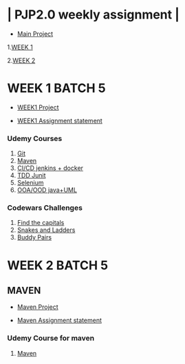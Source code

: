 | PJP2.0 weekly assignment |
========================

* [Main Project](https://github.com/mukeshbasira/PJP2.0)

1.[WEEK 1](#WEEK-1-BATCH-5)

2.[WEEK 2](#WEEK-2-BATCH-5)

# WEEK 1 BATCH 5
- [WEEK1 Project](https://github.com/mukeshbasira/PJP2.0/tree/week1)

- [WEEK1 Assignment statement](https://github.com/mukeshbasira/PJP2.0/blob/week1/Assignment%20Question/Week%201%20Assignment.pdf)

### Udemy Courses 
1. [Git](https://www.udemy.com/course/git-going-fast/) 
2. [Maven](https://www.udemy.com/course/learn-maven-java-dependency-management-in-20-steps/ ) 
3. [CI/CD jenkins + docker](https://www.udemy.com/course/learn-devops-ci-cd-with-jenkins-using-pipelines-and-docker/) 
4. [TDD Junit](https://www.udemy.com/course/instant-test-driven-development-with-junit/) 
5. [Selenium](https://www.udemy.com/course/automate-tests-using-selenium-webdriver-with-java-cucumber/) 
6. [OOA/OOD java+UML](https://www.udemy.com/course/oo-analysis-design-programming/)  

### Codewars Challenges
1. [Find the capitals](https://www.codewars.com/kata/539ee3b6757843632d00026b)
2. [Snakes and Ladders](https://www.codewars.com/kata/587136ba2eefcb92a9000027/train/java)
3. [Buddy Pairs](https://www.codewars.com/kata/59ccf051dcc4050f7800008f/train/javascript)


# WEEK 2 BATCH 5

## MAVEN
- [Maven Project](https://github.com/mukeshbasira/PJP2.0/tree/week2_maven)

- [Maven Assignment statement](https://github.com/mukeshbasira/PJP2.0/blob/week2_maven/Assignments/Assignment%20on%20Maven.pdf)

### Udemy Course for maven
1. [Maven](https://www.udemy.com/course/learn-maven-java-dependency-management-in-20-steps/ ) 


